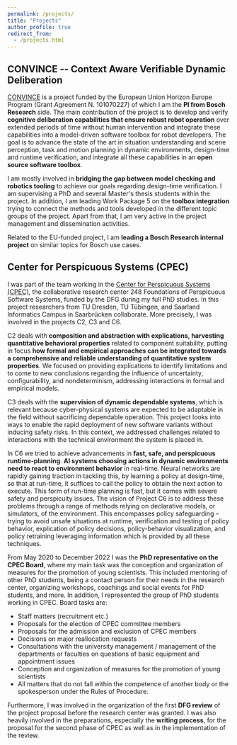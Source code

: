 ```yaml
---
permalink: /projects/
title: "Projects"
author_profile: true
redirect_from: 
  - /projects.html
---
```


## CONVINCE -- Context Aware Verifiable Dynamic Deliberation

[CONVINCE](https://convince-project.eu/) is a project funded by the European Union Horizon Europe Program (Grant Agreement N. 101070227) of which I am the **PI from Bosch Research** side. The main contribution of the project is to develop and verify **cognitive deliberation capabilities that ensure robust robot operation** over extended periods of time without human intervention and integrate these capabilities into a model-driven software toolbox for robot developers.
The goal is to advance the state of the art in situation understanding and scene perception, task and motion planning in dynamic environments, design-time and runtime verification, and integrate all these capabilities in an **open source software toolbox**.

I am mostly involved in **bridging the gap between model checking and robotics tooling** to achieve our goals regarding design-time verification. I am supervising a PhD and several Master's thesis students within the project. In addition, I am leading Work Package 5 on the **toolbox integration** trying to connect the methods and tools developed in the different topic groups of the project. Apart from that, I am very active in the project management and dissemination activities.

Related to the EU-funded project, I am **leading a Bosch Research internal project** on similar topics for Bosch use cases. 



## Center for Perspicuous Systems (CPEC)

I was part of the team working in the [Center for Perspicuous Systems (CPEC)](https://www.perspicuous-computing.science/), the collaborative research center 248 Foundations of Perspicuous Software Systems, funded by the DFG during my full PhD studies. In this project researchers from TU Dresden, TU Tübingen, and Saarland Informatics Campus in Saarbrücken collaborate. More precisely, I was involved in the projects C2, C3 and C6.

C2 deals with **composition and abstraction with explications, harvesting 
quantitative behavioral properties** related to component suitability, putting in focus **how formal and empirical approaches can be integrated towards a comprehensive and reliable understanding of quantitative system properties**. We focused on providing explications to identify limitations and to come to new conclusions regarding the influence of uncertainty, configurability, and nondeterminism, addressing interactions in formal and empirical models.

C3 deals with the **supervision of dynamic dependable systems**, which is relevant because cyber-physical systems are expected to be adaptable in the field without sacrificing dependable operation. This project looks into ways to enable the rapid deployment of new software variants without inducing safety risks. In this context, we addressed challenges related to interactions with the technical environment the system is placed in.

In C6 we tried to achieve advancements in **fast, safe, and perspicuous runtime-planning**. **AI systems choosing actions in dynamic environments need to react to environment behavior** in real-time. Neural networks are rapidly gaining traction in tackling this, by learning a policy at design-time, so that at run-time, it suffices to call the policy to obtain the next action to execute. This form of run-time planning is fast, but it comes with severe safety and perspicuity issues. The vision of Project C6 is to address these problems through a range of methods relying on declarative models, or simulators, of the environment. This encompasses policy safeguarding – trying to avoid unsafe situations at runtime, verification and testing of policy behavior, explication of policy decisions, policy-behavior visualization, and policy retraining leveraging information which is provided by all these techniques.

From May 2020 to December 2022 I was the **PhD representative on the CPEC Board**, where my main task was the conception and organization of measures for the promotion of young scientists. This included mentoring of other PhD students, being a contact person for their needs in the research center, organizing workshops, coachings and social events for PhD students, and more.
In addition, I represented the group of PhD students working in CPEC. Board tasks are:
* Staff matters (recruitment etc.)
* Proposals for the election of CPEC committee members
* Proposals for the admission and exclusion of CPEC members
* Decisions on major reallocation requests
* Consultations with the university management / management of the departments or faculties on questions of basic equipment and appointment issues
* Conception and organization of measures for the promotion of young scientists
* All matters that do not fall within the competence of another body or the spokesperson under the Rules of Procedure.

Furthermore, I was involved in the organization of the first **DFG review** of the project proposal before the research center was granted. I was also heavily involved in the preparations, especially the **writing process**, for the proposal for the second phase of CPEC as well as in the implementation of the review.
